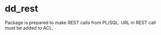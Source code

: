 # dd_rest

Package is prepared to make REST calls from PL/SQL. URL in REST call must be added to ACL.</br></br>


	 
	 


